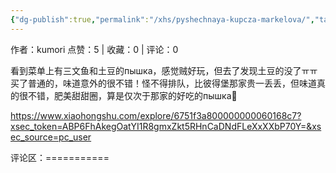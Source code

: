```yaml
---
{"dg-publish":true,"permalink":"/xhs/pyshechnaya-kupcza-markelova/","tags":["rednote","维堡"],"noteIcon":"","updated":"2025-03-17T22:52:55.575+08:00"}
---
```


作者：kumori
点赞：5   |   收藏：0   |   评论：0

看到菜单上有三文鱼和土豆的пышка，感觉贼好玩，但去了发现土豆的没了ㅠㅠ买了普通的，味道意外的很不错！怪不得排队，比彼得堡那家贵一丢丢，但味道真的很不错，肥美甜甜圈，算是仅次于那家的好吃的пышка🥺

https://www.xiaohongshu.com/explore/6751f3a800000000060168c7?xsec_token=ABP6FhAkegOatYI1R8gmxZkt5RHnCaDNdFLeXxXXbP70Y=&xsec_source=pc_user

评论区：===========

